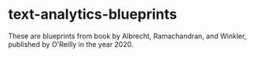 # text-analytics-blueprints
These are blueprints from book by Albrecht, Ramachandran, and Winkler, published by O'Reilly in the year 2020. 
